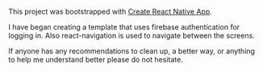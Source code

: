 This project was bootstrapped with [Create React Native App](https://github.com/react-community/create-react-native-app).

I have began creating a template that uses firebase authentication for logging in.
Also react-navigation is used to navigate between the screens. 

If anyone has any recommendations to clean up, a better way, or anything to help me understand better please do not hesitate.
